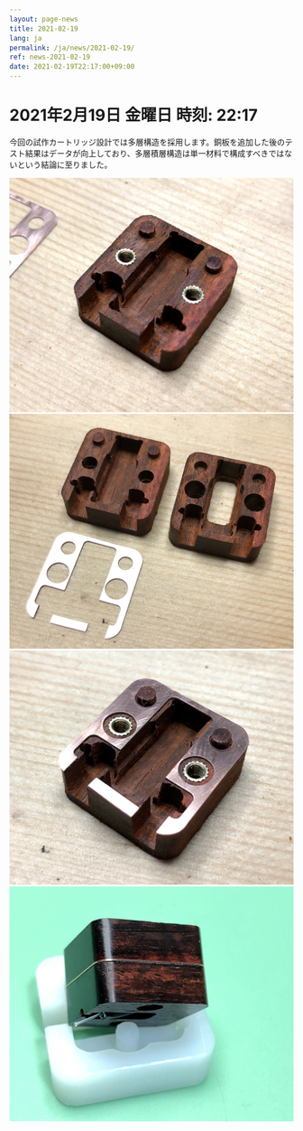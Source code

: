 ```yaml
---
layout: page-news
title: 2021-02-19
lang: ja
permalink: /ja/news/2021-02-19/
ref: news-2021-02-19
date: 2021-02-19T22:17:00+09:00
---
```



# 2021年2月19日   金曜日   時刻: 22:17


今回の試作カートリッジ設計では多層構造を採用します。銅板を追加した後のテスト結果はデータが向上しており、多層積層構造は単一材料で構成すべきではないという結論に至りました。



![1](/assets/news/2021-02-19/1.jpg)
![2](/assets/news/2021-02-19/2.jpg)
![3](/assets/news/2021-02-19/3.jpg)
![4](/assets/news/2021-02-19/4.jpg)

